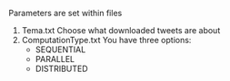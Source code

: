  Parameters are set within files
1. Tema.txt
Choose what downloaded tweets are about
2. ComputationType.txt
You have three options:
    - SEQUENTIAL
    - PARALLEL
    - DISTRIBUTED
